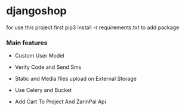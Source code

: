 # djangoshop
for use this project first 
pip3 install -r requirements.txt to add package
### Main features

* Custom User Model

* Verify Code and Send Sms

* Static and Media files upload on External Storage

* Use Celery and Bucket 

* Add Cart To Project And ZarinPal Api

